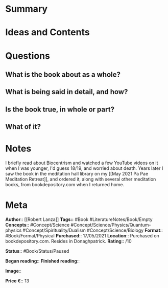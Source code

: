 # Summary

# Ideas and Contents

# Questions
## What is the book about as a whole?

## What is being said in detail, and how?

## Is the book true, in whole or part?

## What of it?

# Notes
I briefly read about Biocentrism and watched a few YouTube videos on it when I was younger, I'd guess 18/19, and worried about death. Years later I saw the book in the meditation hall library on my [[May 2021 Pa Pae Meditation Retreat]], and ordered it, along with several other meditation books, from bookdepository.com when I returned home.

# Meta
**Author**:: [[Robert Lanza]]
**Tags::** #Book #LiteratureNotes/Book/Empty 
**Concepts**:: #Concept/Science #Concept/Science/Physics/Quantum-physics #Concept/Spirituality/Dualism #Concept/Science/Biology 
**Format**:: #Book/Format/Physical 
**Purchased**:: 17/05/2021
**Location**:: Purchased on bookdepository.com. Resides in Donaghpatrick.
**Rating**:: /10

**Status**:: #Book/Status/Paused 

**Began reading**:: 
**Finished reading**:: 

**Image**:: 

**Price €**:: 13